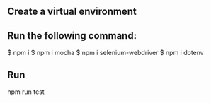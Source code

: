 ## Create a virtual environment
## Run the following command:
$ npm i
$ npm i mocha
$ npm i selenium-webdriver
$ npm i dotenv
## Run
npm run test
